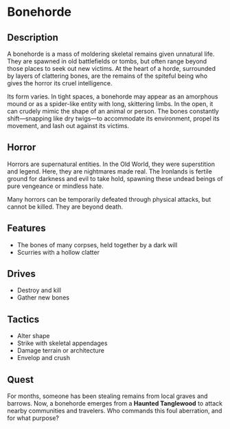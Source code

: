 # Bonehorde

## Description
A bonehorde is a mass of moldering skeletal remains given unnatural life. They are spawned in old battlefields or tombs, but often range beyond those places to seek out new victims. At the heart of a horde, surrounded by layers of clattering bones, are the remains of the spiteful being who gives the horror its cruel intelligence.

Its form varies. In tight spaces, a bonehorde may appear as an amorphous mound or as a spider-like entity with long, skittering limbs. In the open, it can crudely mimic the shape of an animal or person. The bones constantly shift—snapping like dry twigs—to accommodate its environment, propel its movement, and lash out against its victims.

## Horror
Horrors are supernatural entities. In the Old World, they were superstition and legend. Here, they are nightmares made real. The Ironlands is fertile ground for darkness and evil to take hold, spawning these undead beings of pure vengeance or mindless hate.

Many horrors can be temporarily defeated through physical attacks, but cannot be killed. They are beyond death.

## Features
 - The bones of many corpses, held together by a dark will
 - Scurries with a hollow clatter

## Drives
 - Destroy and kill
 - Gather new bones

## Tactics
 - Alter shape
 - Strike with skeletal appendages
 - Damage terrain or architecture
 - Envelop and crush

## Quest
For months, someone has been stealing remains from local graves and barrows. Now, a bonehorde emerges from a **Haunted Tanglewood** to attack nearby communities and travelers. Who commands this foul aberration, and for what purpose?



